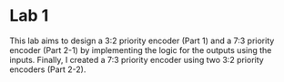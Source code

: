 # Lab 1

This lab aims to design a 3:2 priority encoder (Part 1) and a 7:3 priority encoder (Part 2-1) by implementing the logic for the outputs using the inputs. Finally, I created a 7:3 priority encoder using two 3:2 priority encoders (Part 2-2).
